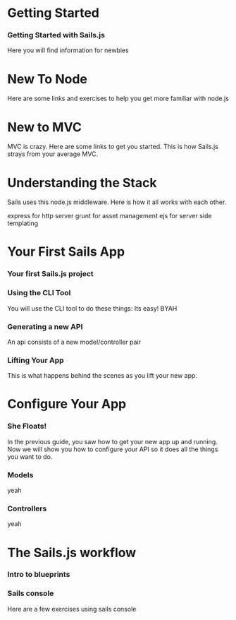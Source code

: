 # Getting Started
### Getting Started with Sails.js
Here you will find information for newbies

# New To Node
Here are some links and exercises to help you get more familiar with node.js

# New to MVC
MVC is crazy.  Here are some links to get you started.  This is how Sails.js strays from your average MVC.

# Understanding the Stack
Sails uses this node.js middleware.  Here is how it all works with each other.


express for http server
grunt for asset management
ejs for server side templating


# Your First Sails App
### Your first Sails.js project

### Using the CLI Tool
You will use the CLI tool to do these things:  Its easy!  BYAH

### Generating a new API
An api consists of a new model/controller pair

### Lifting Your App
This is what happens behind the scenes as you lift your new app.


# Configure Your App
### She Floats!
In the previous guide, you saw how to get your new app up and running.  
Now we will show you how to configure your API so it does all the things you want to do.
### Models
yeah

### Controllers
yeah

# The Sails.js workflow
### Intro to blueprints

### Sails console
Here are a few exercises using sails console


